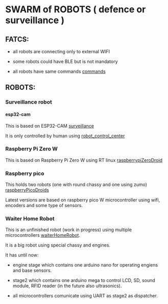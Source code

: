 # SWARM of ROBOTS ( defence or surveillance )

## FATCS:

- all robots are connecting only to external WIFI

- some robots could have BLE but is not mandatory

- all robots have same commands [commands](docs/protocol_commands.md)


## ROBOTS:

### Surveillance robot

#### esp32-cam

This is based on ESP32-CAM [surveillance](surveillance/README.md)

It is only controlled by human using [robot_control_center](robot_control_center/README.md)

### Raspberry Pi Zero W

This is based on Raspberry Pi Zero W using RT linux [raspberrypiZeroDroid](https://github.com/gdimitriu/raspberrypiZeroDroid/tree/e1e24bd15d75077b71034d399c53751fbf6440d0/README.md)

### Raspberry pico

This holds two robots (one with round chassy and one using zumo) [raspberryPicoDroids](https://github.com/gdimitriu/raspberryPicoDroids/tree/9816ddd46bdb44ec63efd156b53c3f2ca5d9aaee/README.md)

Latest versions are based on raspberry pico W microcontroller using wifi, encoders and some type of sensors.

### Waiter Home Robot

This is an unfinished robot (work in progress) using multiple microcontrollers [waiterHomeRobot](https://github.com/gdimitriu/waiterHomeRobot/tree/354a178dd8df6931f4911bf5b2bf32de430d1c00/README.md).

It is a big robot using special chassy and engines.

It has until now:

- engine stage which contains one arduino nano for operating engiens and base sensors.

- stage2 which contains one arduino mega to control LCD, SD, sound module, RFID reader (in the future also ultrasonics).

- all microcontrollers comunicate using UART as stage2 as dispatcher.
